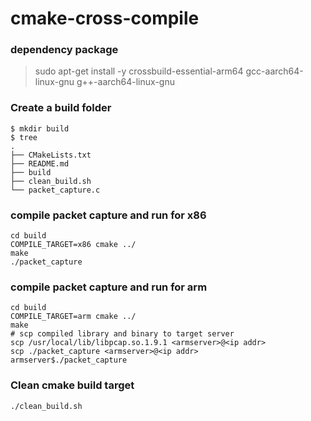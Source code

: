 # cmake-cross-compile

### dependency package
> sudo apt-get install -y crossbuild-essential-arm64 gcc-aarch64-linux-gnu g++-aarch64-linux-gnu

### Create a build folder
```
$ mkdir build
$ tree
.
├── CMakeLists.txt
├── README.md
├── build
├── clean_build.sh
└── packet_capture.c
```

### compile packet capture and run for x86
```
cd build
COMPILE_TARGET=x86 cmake ../
make
./packet_capture
```

### compile packet capture and run for arm
```
cd build
COMPILE_TARGET=arm cmake ../
make
# scp compiled library and binary to target server
scp /usr/local/lib/libpcap.so.1.9.1 <armserver>@<ip addr>
scp ./packet_capture <armserver>@<ip addr>
armserver$./packet_capture
```


### Clean cmake build target
```
./clean_build.sh
```